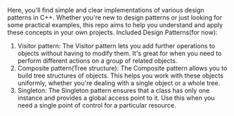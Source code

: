 Here, you'll find simple and clear implementations of various design patterns in C++. 
Whether you're new to design patterns or just looking for some practical examples, this repo aims to help you understand and apply these concepts in your own projects.
Included Design Patterns(for now): 
1. Visitor pattern: The Visitor pattern lets you add further operations to objects without having to modify them. It's great for when you need to perform different actions on a group of related objects.
2. Composite pattern(Tree structure): The Composite pattern allows you to build tree structures of objects. This helps you work with these objects uniformly, whether you're dealing with a single object or a whole tree.
3. Singleton: The Singleton pattern ensures that a class has only one instance and provides a global access point to it. Use this when you need a single point of control for a particular resource.


